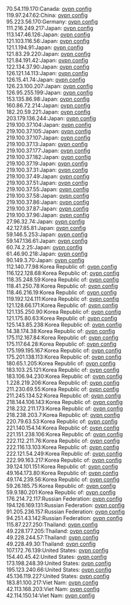 70.54.119.170:Canada: [ovpn config](vpn/70_54_119_170.ovpn)  
119.97.247.62:China: [ovpn config](vpn/119_97_247_62.ovpn)  
95.223.56.170:Germany: [ovpn config](vpn/95_223_56_170.ovpn)  
111.216.249.217:Japan: [ovpn config](vpn/111_216_249_217.ovpn)  
113.147.46.126:Japan: [ovpn config](vpn/113_147_46_126.ovpn)  
121.103.116.56:Japan: [ovpn config](vpn/121_103_116_56.ovpn)  
121.1.194.91:Japan: [ovpn config](vpn/121_1_194_91.ovpn)  
121.83.29.220:Japan: [ovpn config](vpn/121_83_29_220.ovpn)  
121.84.191.42:Japan: [ovpn config](vpn/121_84_191_42.ovpn)  
122.134.37.90:Japan: [ovpn config](vpn/122_134_37_90.ovpn)  
126.121.14.113:Japan: [ovpn config](vpn/126_121_14_113.ovpn)  
126.15.41.74:Japan: [ovpn config](vpn/126_15_41_74.ovpn)  
126.23.100.207:Japan: [ovpn config](vpn/126_23_100_207.ovpn)  
126.95.255.199:Japan: [ovpn config](vpn/126_95_255_199.ovpn)  
153.135.86.98:Japan: [ovpn config](vpn/153_135_86_98.ovpn)  
160.86.72.214:Japan: [ovpn config](vpn/160_86_72_214.ovpn)  
182.20.59.221:Japan: [ovpn config](vpn/182_20_59_221.ovpn)  
203.179.136.244:Japan: [ovpn config](vpn/203_179_136_244.ovpn)  
219.100.37.104:Japan: [ovpn config](vpn/219_100_37_104.ovpn)  
219.100.37.105:Japan: [ovpn config](vpn/219_100_37_105.ovpn)  
219.100.37.107:Japan: [ovpn config](vpn/219_100_37_107.ovpn)  
219.100.37.13:Japan: [ovpn config](vpn/219_100_37_13.ovpn)  
219.100.37.177:Japan: [ovpn config](vpn/219_100_37_177.ovpn)  
219.100.37.182:Japan: [ovpn config](vpn/219_100_37_182.ovpn)  
219.100.37.19:Japan: [ovpn config](vpn/219_100_37_19.ovpn)  
219.100.37.31:Japan: [ovpn config](vpn/219_100_37_31.ovpn)  
219.100.37.49:Japan: [ovpn config](vpn/219_100_37_49.ovpn)  
219.100.37.51:Japan: [ovpn config](vpn/219_100_37_51.ovpn)  
219.100.37.55:Japan: [ovpn config](vpn/219_100_37_55.ovpn)  
219.100.37.58:Japan: [ovpn config](vpn/219_100_37_58.ovpn)  
219.100.37.86:Japan: [ovpn config](vpn/219_100_37_86.ovpn)  
219.100.37.87:Japan: [ovpn config](vpn/219_100_37_87.ovpn)  
219.100.37.96:Japan: [ovpn config](vpn/219_100_37_96.ovpn)  
27.96.32.74:Japan: [ovpn config](vpn/27_96_32_74.ovpn)  
42.127.85.81:Japan: [ovpn config](vpn/42_127_85_81.ovpn)  
59.146.5.253:Japan: [ovpn config](vpn/59_146_5_253.ovpn)  
59.147.136.61:Japan: [ovpn config](vpn/59_147_136_61.ovpn)  
60.74.2.25:Japan: [ovpn config](vpn/60_74_2_25.ovpn)  
61.46.90.218:Japan: [ovpn config](vpn/61_46_90_218.ovpn)  
90.149.3.70:Japan: [ovpn config](vpn/90_149_3_70.ovpn)  
112.140.77.98:Korea Republic of: [ovpn config](vpn/112_140_77_98.ovpn)  
116.122.128.68:Korea Republic of: [ovpn config](vpn/116_122_128_68.ovpn)  
118.35.248.59:Korea Republic of: [ovpn config](vpn/118_35_248_59.ovpn)  
118.41.250.78:Korea Republic of: [ovpn config](vpn/118_41_250_78.ovpn)  
118.46.216.19:Korea Republic of: [ovpn config](vpn/118_46_216_19.ovpn)  
119.192.124.111:Korea Republic of: [ovpn config](vpn/119_192_124_111.ovpn)  
121.128.66.171:Korea Republic of: [ovpn config](vpn/121_128_66_171.ovpn)  
121.135.250.90:Korea Republic of: [ovpn config](vpn/121_135_250_90.ovpn)  
121.175.80.63:Korea Republic of: [ovpn config](vpn/121_175_80_63.ovpn)  
125.143.85.238:Korea Republic of: [ovpn config](vpn/125_143_85_238.ovpn)  
14.38.174.38:Korea Republic of: [ovpn config](vpn/14_38_174_38.ovpn)  
175.112.167.84:Korea Republic of: [ovpn config](vpn/175_112_167_84.ovpn)  
175.117.64.28:Korea Republic of: [ovpn config](vpn/175_117_64_28.ovpn)  
175.199.195.167:Korea Republic of: [ovpn config](vpn/175_199_195_167.ovpn)  
175.201.138.113:Korea Republic of: [ovpn config](vpn/175_201_138_113.ovpn)  
180.65.1.205:Korea Republic of: [ovpn config](vpn/180_65_1_205.ovpn)  
183.103.25.121:Korea Republic of: [ovpn config](vpn/183_103_25_121.ovpn)  
183.106.94.230:Korea Republic of: [ovpn config](vpn/183_106_94_230.ovpn)  
1.228.219.206:Korea Republic of: [ovpn config](vpn/1_228_219_206.ovpn)  
211.230.69.55:Korea Republic of: [ovpn config](vpn/211_230_69_55.ovpn)  
211.245.134.52:Korea Republic of: [ovpn config](vpn/211_245_134_52.ovpn)  
218.144.106.143:Korea Republic of: [ovpn config](vpn/218_144_106_143.ovpn)  
218.232.211.173:Korea Republic of: [ovpn config](vpn/218_232_211_173.ovpn)  
218.238.203.7:Korea Republic of: [ovpn config](vpn/218_238_203_7.ovpn)  
220.79.63.53:Korea Republic of: [ovpn config](vpn/220_79_63_53.ovpn)  
221.140.154.14:Korea Republic of: [ovpn config](vpn/221_140_154_14.ovpn)  
221.151.238.106:Korea Republic of: [ovpn config](vpn/221_151_238_106.ovpn)  
222.112.211.76:Korea Republic of: [ovpn config](vpn/222_112_211_76.ovpn)  
222.116.13.103:Korea Republic of: [ovpn config](vpn/222_116_13_103.ovpn)  
222.121.54.249:Korea Republic of: [ovpn config](vpn/222_121_54_249.ovpn)  
222.99.163.217:Korea Republic of: [ovpn config](vpn/222_99_163_217.ovpn)  
39.124.101.151:Korea Republic of: [ovpn config](vpn/39_124_101_151.ovpn)  
49.164.173.80:Korea Republic of: [ovpn config](vpn/49_164_173_80.ovpn)  
49.174.239.56:Korea Republic of: [ovpn config](vpn/49_174_239_56.ovpn)  
59.26.185.75:Korea Republic of: [ovpn config](vpn/59_26_185_75.ovpn)  
59.9.180.201:Korea Republic of: [ovpn config](vpn/59_9_180_201.ovpn)  
176.214.72.117:Russian Federation: [ovpn config](vpn/176_214_72_117.ovpn)  
194.126.169.131:Russian Federation: [ovpn config](vpn/194_126_169_131.ovpn)  
91.205.236.157:Russian Federation: [ovpn config](vpn/91_205_236_157.ovpn)  
94.251.43.142:Russian Federation: [ovpn config](vpn/94_251_43_142.ovpn)  
115.87.227.250:Thailand: [ovpn config](vpn/115_87_227_250.ovpn)  
49.228.177.205:Thailand: [ovpn config](vpn/49_228_177_205.ovpn)  
49.228.244.57:Thailand: [ovpn config](vpn/49_228_244_57.ovpn)  
49.228.49.30:Thailand: [ovpn config](vpn/49_228_49_30.ovpn)  
107.172.76.139:United States: [ovpn config](vpn/107_172_76_139.ovpn)  
154.40.45.42:United States: [ovpn config](vpn/154_40_45_42.ovpn)  
173.198.248.39:United States: [ovpn config](vpn/173_198_248_39.ovpn)  
195.123.240.66:United States: [ovpn config](vpn/195_123_240_66.ovpn)  
45.136.119.227:United States: [ovpn config](vpn/45_136_119_227.ovpn)  
183.81.100.217:Viet Nam: [ovpn config](vpn/183_81_100_217.ovpn)  
42.113.168.203:Viet Nam: [ovpn config](vpn/42_113_168_203.ovpn)  
42.114.150.14:Viet Nam: [ovpn config](vpn/42_114_150_14.ovpn)  
